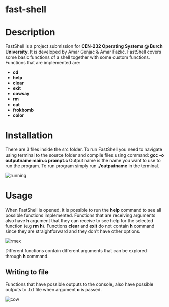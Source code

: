# fast-shell
# Description
<p>FastShell is a project submission for <strong>CEN-232 Operating Systems @ Burch University.</strong> It is developed by Amar Genjac & Amar Fazlić. FastShell covers some basic functions of a shell together with some custom functions. 
Functions that are implemented are: </p> 
<ul>
  <strong>
   <li>cd
     <li>help
      <li>clear
        <li>exit
          <li>cowsay
            <li>rm
              <li>cat
                <li>frokbomb
                  <li>color
</ul></strong>

# Installation
<p>There are 3 files inside the src folder.  To run FastShell you need to navigate using terminal to the source folder and compile files using command:<strong> gcc -o outputname main.c prompt.c </strong>
Output name is the name you want to use to run the program. To run program simply run <strong>./outputname</strong> in the terminal.</p>


![running](https://user-images.githubusercontent.com/76213933/166460951-c1397c70-daeb-41bb-9b68-718faa899379.png)



# Usage
When FastShell is opened, it is possible to run the <strong>help</strong> command to see all possible functions implemented. Functions that are receiving arguments also have <strong>h</strong> argument that they can receive to see help for the selected function (e.g <strong>rm h</strong>). Functions <strong>clear</strong> and <strong>exit</strong> do not contain <strong>h</strong> command since they are straightforward and they don't have other options.


![rmex](https://user-images.githubusercontent.com/76213933/166460936-a8f0ea10-7bd2-4c48-be3b-d4d2e5054ee4.png)



Different functions contain different arguments that can be explored through <strong>h</strong> command.
## Writing to file
Functions that have possible outputs to the console, also have possible outputs to .txt file when argument <strong>o</strong> is passed.

![cow](https://user-images.githubusercontent.com/76213933/166468008-a8c6260b-435d-439f-9cdd-e2ce52e2503c.png)

